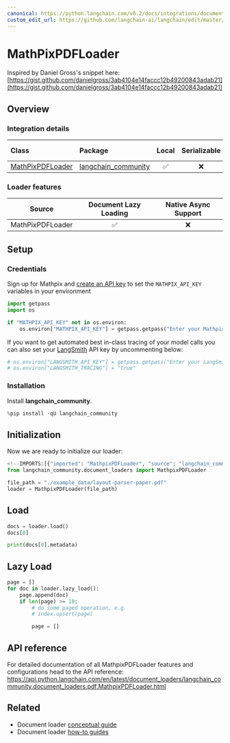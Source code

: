 ```yaml
---
canonical: https://python.langchain.com/v0.2/docs/integrations/document_loaders/mathpix/
custom_edit_url: https://github.com/langchain-ai/langchain/edit/master/docs/docs/integrations/document_loaders/mathpix.ipynb
---
```


# MathPixPDFLoader

Inspired by Daniel Gross's snippet here: [https://gist.github.com/danielgross/3ab4104e14faccc12b49200843adab21](https://gist.github.com/danielgross/3ab4104e14faccc12b49200843adab21)

## Overview
### Integration details

| Class | Package | Local | Serializable | JS support|
| :--- | :--- | :---: | :---: |  :---: |
| [MathPixPDFLoader](https://api.python.langchain.com/en/latest/document_loaders/langchain_community.document_loaders.pdf.MathpixPDFLoader.html) | [langchain_community](https://api.python.langchain.com/en/latest/community_api_reference.html) | ✅ | ❌ | ❌ | 
### Loader features
| Source | Document Lazy Loading | Native Async Support
| :---: | :---: | :---: |
| MathPixPDFLoader | ✅ | ❌ | 

## Setup

### Credentials

Sign up for Mathpix and [create an API key](https://mathpix.com/docs/ocr/creating-an-api-key) to set the `MATHPIX_API_KEY` variables in your environment

```python
import getpass
import os

if "MATHPIX_API_KEY" not in os.environ:
    os.environ["MATHPIX_API_KEY"] = getpass.getpass("Enter your Mathpix API key: ")
```

If you want to get automated best in-class tracing of your model calls you can also set your [LangSmith](https://docs.smith.langchain.com/) API key by uncommenting below:

```python
# os.environ["LANGSMITH_API_KEY"] = getpass.getpass("Enter your LangSmith API key: ")
# os.environ["LANGSMITH_TRACING"] = "true"
```

### Installation

Install **langchain_community**.

```python
%pip install -qU langchain_community
```

## Initialization

Now we are ready to initialize our loader:

```python
<!--IMPORTS:[{"imported": "MathpixPDFLoader", "source": "langchain_community.document_loaders", "docs": "https://api.python.langchain.com/en/latest/document_loaders/langchain_community.document_loaders.pdf.MathpixPDFLoader.html", "title": "MathPixPDFLoader"}]-->
from langchain_community.document_loaders import MathpixPDFLoader

file_path = "./example_data/layout-parser-paper.pdf"
loader = MathpixPDFLoader(file_path)
```

## Load

```python
docs = loader.load()
docs[0]
```

```python
print(docs[0].metadata)
```

## Lazy Load

```python
page = []
for doc in loader.lazy_load():
    page.append(doc)
    if len(page) >= 10:
        # do some paged operation, e.g.
        # index.upsert(page)

        page = []
```

## API reference

For detailed documentation of all MathpixPDFLoader features and configurations head to the API reference: https://api.python.langchain.com/en/latest/document_loaders/langchain_community.document_loaders.pdf.MathpixPDFLoader.html

## Related

- Document loader [conceptual guide](/docs/concepts/#document-loaders)
- Document loader [how-to guides](/docs/how_to/#document-loaders)